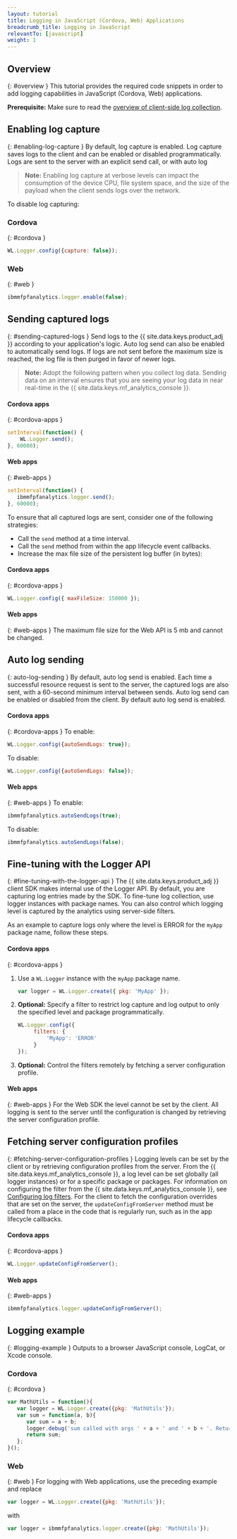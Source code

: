 ```yaml
---
layout: tutorial
title: Logging in JavaScript (Cordova, Web) Applications
breadcrumb_title: Logging in JavaScript
relevantTo: [javascript]
weight: 1
---
```

<!-- NLS_CHARSET=UTF-8 -->
## Overview
{: #overview }
This tutorial provides the required code snippets in order to add logging capabilities in JavaScript (Cordova, Web) applications.

**Prerequisite:** Make sure to read the [overview of client-side log collection](../).

## Enabling log capture
{: #enabling-log-capture }
By default, log capture is enabled. Log capture saves logs to the client and can be enabled or disabled programmatically. Logs are sent to the server with an explicit send call, or with auto log

> **Note:** Enabling log capture at verbose levels can impact the consumption of the device CPU, file system space, and the size of the payload when the client sends logs over the network.

To disable log capturing:

### Cordova
{: #cordova }
```javascript
WL.Logger.config({capture: false});
```

### Web
{: #web }
```javascript
ibmmfpfanalytics.logger.enable(false);
```

## Sending captured logs
{: #sending-captured-logs }
Send logs to the {{ site.data.keys.product_adj }} according to your application's logic. Auto log send can also be enabled to automatically send logs. If logs are not sent before the maximum size is reached, the log file is then purged in favor of newer logs.

> **Note:** Adopt the following pattern when you collect log data. Sending data on an interval ensures that you are seeing your log data in near real-time in the {{ site.data.keys.mf_analytics_console }}.

#### Cordova apps
{: #cordova-apps }

```javascript
setInterval(function() {
    WL.Logger.send();
}, 60000);
```

#### Web apps
{: #web-apps }

```javascript
setInterval(function() {
   ibmmfpfanalytics.logger.send();
}, 60000);
```

To ensure that all captured logs are sent, consider one of the following strategies:

* Call the `send` method at a time interval.
* Call the `send` method from within the app lifecycle event callbacks.
* Increase the max file size of the persistent log buffer (in bytes):

#### Cordova apps
{: #cordova-apps }

```javascript
WL.Logger.config({ maxFileSize: 150000 });
```

#### Web apps
{: #web-apps }
The maximum file size for the Web API is 5 mb and cannot be changed.

## Auto log sending
{: auto-log-sending }
By default, auto log send is enabled. Each time a successful resource request is sent to the server, the captured logs are also sent, with a 60-second minimum interval between sends. Auto log send can be enabled or disabled from the client. By default auto log send is enabled.

#### Cordova apps
{: #cordova-apps }
To enable:

```javascript
WL.Logger.config({autoSendLogs: true});
```

To disable:

```javascript
WL.Logger.config({autoSendLogs: false});
```

#### Web apps
{: #web-apps }
To enable:

```javascript
ibmmfpfanalytics.autoSendLogs(true);
```

To disable:

```javascript
ibmmfpfanalytics.autoSendLogs(false);
```

## Fine-tuning with the Logger API
{: #fine-tuning-with-the-logger-api }
The {{ site.data.keys.product_adj }} client SDK makes internal use of the Logger API. By default, you are capturing log entries made by the SDK. To fine-tune log collection, use logger instances with package names. You can also control which logging level is captured by the analytics using server-side filters.

As an example to capture logs only where the level is ERROR for the `myApp` package name, follow these steps.

#### Cordova apps
{: #cordova-apps }
1. Use a `WL.Logger` instance with the `myApp` package name.

   ```javascript
   var logger = WL.Logger.create({ pkg: 'MyApp' });
   ```

2. **Optional:** Specify a filter to restrict log capture and log output to only the specified level and package programmatically.

   ```javascript
   WL.Logger.config({
        filters: {
            'MyApp': 'ERROR'
        }
   });
   ```

3. **Optional:** Control the filters remotely by fetching a server configuration profile.

#### Web apps
{: #web-apps }
For the Web SDK the level cannot be set by the client. All logging is sent to the server until the configuration is changed by retrieving the server configuration profile.

## Fetching server configuration profiles
{: #fetching-server-configuration-profiles }
Logging levels can be set by the client or by retrieving configuration profiles from the server. From the {{ site.data.keys.mf_analytics_console }}, a log level can be set globally (all logger instances) or for a specific package or packages. For information on configuring the filter from the {{ site.data.keys.mf_analytics_console }}, see [Configuring log filters](../../../analytics/console/log-filters/).  For the client to fetch the configuration overrides that are set on the server, the `updateConfigFromServer` method must be called from a place in the code that is regularly run, such as in the app lifecycle callbacks.

#### Cordova apps
{: #cordova-apps }

```javascript
WL.Logger.updateConfigFromServer();
```

#### Web apps
{: #web-apps }

```javascript
ibmmfpfanalytics.logger.updateConfigFromServer();
```

## Logging example
{: #logging-example }
Outputs to a browser JavaScript console, LogCat, or Xcode console.

### Cordova
{: #cordova }

```javascript
var MathUtils = function(){
   var logger = WL.Logger.create({pkg: 'MathUtils'});
   var sum = function(a, b){
      var sum = a + b;
      logger.debug('sum called with args ' + a + ' and ' + b + '. Returning ' + sum);
      return sum;
   };
}();
```

### Web
{: #web }
For logging with Web applications, use the preceding example and replace

```javascript
var logger = WL.Logger.create({pkg: 'MathUtils'});
```

with

```javascript
var logger = ibmmfpfanalytics.logger.create({pkg: 'MathUtils'});
```
